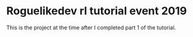 # Roguelikedev rl tutorial event 2019

This is the project at the time after I completed part 1 of the tutorial.


